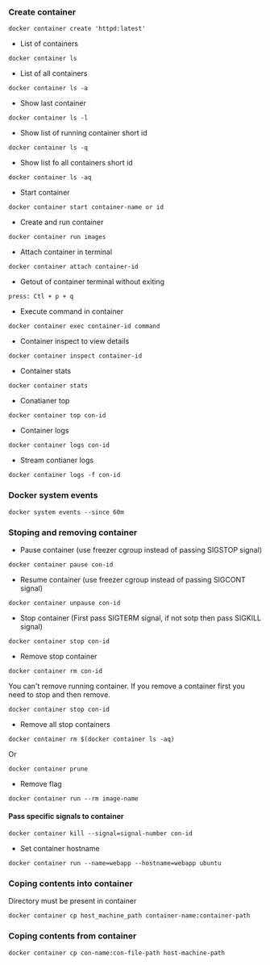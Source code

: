 ### Create container
```
docker container create 'httpd:latest'
```
* List of containers
```
docker container ls
```
* List of all containers
```
docker container ls -a
```
* Show last container
```
docker container ls -l
```
* Show list of running container short id
```
docker container ls -q
```
* Show list fo all containers short id
```
docker container ls -aq
```
* Start container
```
docker container start container-name or id
```
* Create and run container
```
docker container run images
```
* Attach container in terminal
```
docker container attach container-id
```
* Getout of container terminal without exiting
```
press: Ctl + p + q
```
* Execute command in container
```
docker container exec container-id command
```
* Container inspect to view details
```
docker container inspect container-id
```
* Container stats
```
docker container stats
```
* Conatianer top
```
docker container top con-id
```
* Container logs
```
docker container logs con-id
```
* Stream contianer logs
```
docker container logs -f con-id
```

### Docker system events
```
docker system events --since 60m
```

### Stoping and removing container
* Pause container (use freezer cgroup instead of passing SIGSTOP signal)
```
docker container pause con-id
```
* Resume container (use freezer cgroup instead of passing SIGCONT signal)
```
docker container unpause con-id
```
* Stop container (First pass SIGTERM signal, if not sotp then pass SIGKILL signal)
```
docker container stop con-id
```
* Remove stop container
```
docker container rm con-id
```
You can't remove running container. If you remove a container first you need to stop and then remove.
```
docker container stop con-id
```
* Remove all stop containers
```
docker container rm $(docker container ls -aq)
```
Or
```
docker container prune
```
* Remove flag
```
docker container run --rm image-name
```
#### Pass specific signals to container
```
docker container kill --signal=signal-number con-id
```
* Set container hostname
```
docker container run --name=webapp --hostname=webapp ubuntu
```

### Coping contents into container
Directory must be present in container
```
docker container cp host_machine_path container-name:container-path
```

### Coping contents from container
```
docker container cp con-name:con-file-path host-machine-path
```
